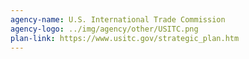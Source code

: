```yaml
---
agency-name: U.S. International Trade Commission
agency-logo: ../img/agency/other/USITC.png
plan-link: https://www.usitc.gov/strategic_plan.htm
---
```

